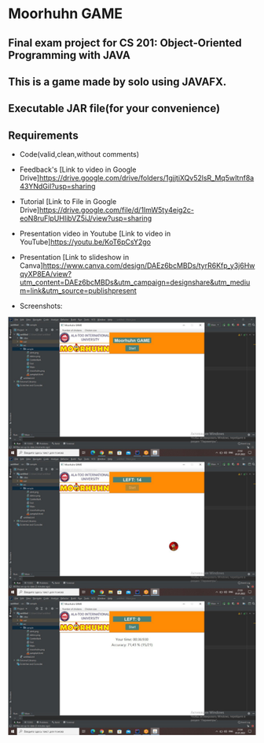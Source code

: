 # Moorhuhn GAME
## Final exam project for CS 201: Object-Oriented Programming with JAVA 
## This is a game made by solo  using JAVAFX.
## Executable JAR file(for your convenience)

## Requirements 
- Code(valid,clean,without comments)

- Feedback's [Link to video in Google Drive]https://drive.google.com/drive/folders/1gjjtiXQv52lsR_Mq5wItnf8a43YNdGiI?usp=sharing

- Tutorial [Link to File in Google Drive]https://drive.google.com/file/d/1ImW5ty4eig2c-eoN8ruFlpUHIibVZ5iJ/view?usp=sharing

- Presentation video in Youtube [Link to video in YouTube]https://youtu.be/KoT6pCsY2go

- Presentation [Link to slideshow in Canva]https://www.canva.com/design/DAEz6bcMBDs/tyrR6Kfp_y3j6HwqyXP8EA/view?utm_content=DAEz6bcMBDs&utm_campaign=designshare&utm_medium=link&utm_source=publishpresent

- Screenshots:
<img align="center"  width="550px" src="https://github.com/mataraimov/Finalgame/blob/main/Screenshots/photo1641052386.jpeg" />
<img align="center"  width="550px" src="https://github.com/mataraimov/Finalgame/blob/main/Screenshots/photo1641052432.jpeg" />
<img align="center"  width="550px" src="https://github.com/mataraimov/Finalgame/blob/main/Screenshots/photo1641052465.jpeg" />
